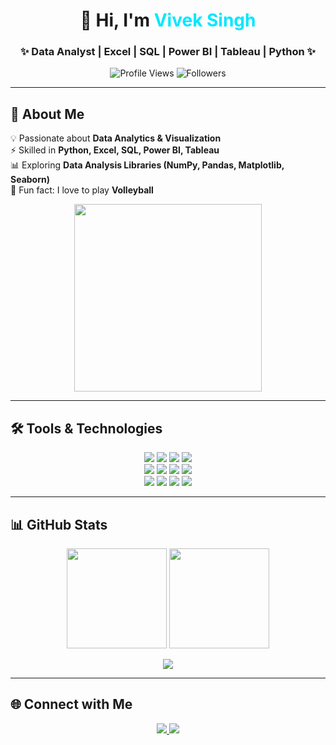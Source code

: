 <h1 align="center"> 
  🚀 Hi, I'm <span style="color:#00E7FF;">Vivek Singh</span>  
</h1>  

<h3 align="center">✨ Data Analyst | Excel | SQL | Power BI | Tableau | Python ✨</h3>  

<p align="center">
  <img src="https://komarev.com/ghpvc/?username=viveksingh052&label=Profile%20Views&color=00eaff&style=flat" alt="Profile Views" /> 
  <img src="https://img.shields.io/github/followers/viveksingh052?label=Followers&style=social" alt="Followers" />
</p>

---

## 🎯 About Me  

💡 Passionate about **Data Analytics & Visualization**  
⚡ Skilled in **Python, Excel, SQL, Power BI, Tableau**  
📊 Exploring **Data Analysis Libraries (NumPy, Pandas, Matplotlib, Seaborn)**  
🏐 Fun fact: I love to play **Volleyball**  

<p align="center">  
  <img src="https://raw.githubusercontent.com/rahulbanerjee26/githubProfileReadmeGenerator/main/gifs/data.gif" width="300"/>  
</p>  

---

## 🛠 Tools & Technologies  

<p align="center">  
  <!-- Analytics -->
  <img src="https://img.shields.io/badge/Excel-217346?style=for-the-badge&logo=microsoft-excel&logoColor=white"/>  
  <img src="https://img.shields.io/badge/MySQL-4479A1?style=for-the-badge&logo=mysql&logoColor=white"/>  
  <img src="https://img.shields.io/badge/Power_BI-F2C811?style=for-the-badge&logo=powerbi&logoColor=black"/>  
  <img src="https://img.shields.io/badge/Tableau-E97627?style=for-the-badge&logo=tableau&logoColor=white"/>  
  <br/>  

  <!-- Programming -->
  <img src="https://img.shields.io/badge/Python-3776AB?style=for-the-badge&logo=python&logoColor=white"/>  
  <img src="https://img.shields.io/badge/NumPy-013243?style=for-the-badge&logo=numpy&logoColor=white"/>  
  <img src="https://img.shields.io/badge/Pandas-150458?style=for-the-badge&logo=pandas&logoColor=white"/>  
  <img src="https://img.shields.io/badge/Matplotlib-003B57?style=for-the-badge&logo=plotly&logoColor=white"/>  
  <br/>  

  <!-- Tools -->
  <img src="https://img.shields.io/badge/Seaborn-0F52BA?style=for-the-badge&logo=python&logoColor=white"/>  
  <img src="https://img.shields.io/badge/VSCode-007ACC?style=for-the-badge&logo=visualstudiocode&logoColor=white"/>  
  <img src="https://img.shields.io/badge/Jupyter-F37626?style=for-the-badge&logo=jupyter&logoColor=white"/>  
  <img src="https://img.shields.io/badge/AWS-FF9900?style=for-the-badge&logo=amazonaws&logoColor=white"/>  
</p>  

---

## 📊 GitHub Stats  

<p align="center">  
  <img src="https://github-readme-stats.vercel.app/api?username=viveksingh052&show_icons=true&theme=radical&hide_border=true" height="160"/>  
  <img src="https://github-readme-streak-stats.herokuapp.com/?user=viveksingh052&theme=radical&hide_border=true" height="160"/>  
</p>  

<p align="center">  
  <img src="https://github-readme-activity-graph.vercel.app/graph?username=viveksingh052&custom_title=✨%20Commit%20Activity%20✨&hide=issues,prs&area=true&line=ff6ec7&point=ffffff&title_color=ff6ec7&color=00eaff&bg_color=0d1117&y_axis_label=Commits%20Count"/>  
</p>  

---

## 🌐 Connect with Me  

<p align="center">  
  <a href="https://www.linkedin.com/in/viveksingh52/">  
    <img src="https://img.shields.io/badge/LinkedIn-0077B5?style=for-the-badge&logo=linkedin&logoColor=white"/>  
  </a>  
  <a href="mailto:vivekvs2927@gmail.com">  
    <img src="https://img.shields.io/badge/Gmail-D14836?style=for-the-badge&logo=gmail&logoColor=white"/>  
  </a>  
</p>  
